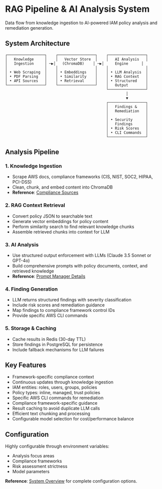 # RAG Pipeline & AI Analysis System

Data flow from knowledge ingestion to AI-powered IAM policy analysis and remediation generation.

## System Architecture

```
┌─────────────────┐    ┌─────────────────┐    ┌─────────────────┐
│   Knowledge     │    │   Vector Store  │    │   AI Analysis   │
│   Ingestion     │ ─▶│   (ChromaDB)    │ ─▶│     Engine      │
│                 │    │                 │    │                 │
│ • Web Scraping  │    │ • Embeddings    │    │ • LLM Analysis  │
│ • PDF Parsing   │    │ • Similarity    │    │ • RAG Context   │
│ • API Sources   │    │ • Retrieval     │    │ • Structured    │
└─────────────────┘    └─────────────────┘    │   Output        │
                                              └─────────────────┘
                                                       │
                                                       ▼
                                              ┌─────────────────┐
                                              │   Findings &    │
                                              │   Remediation   │
                                              │                 │
                                              │ • Security      │
                                              │   Findings      │
                                              │ • Risk Scores   │
                                              │ • CLI Commands  │
                                              └─────────────────┘
```

## Analysis Pipeline

### 1. Knowledge Ingestion

- Scrape AWS docs, compliance frameworks (CIS, NIST, SOC2, HIPAA, PCI-DSS)
- Clean, chunk, and embed content into ChromaDB
- **Reference**: [Compliance Sources](compliance_sources.md)

### 2. RAG Context Retrieval

- Convert policy JSON to searchable text
- Generate vector embeddings for policy content
- Perform similarity search to find relevant knowledge chunks
- Assemble retrieved chunks into context for LLM

### 3. AI Analysis

- Use structured output enforcement with LLMs (Claude 3.5 Sonnet or GPT-4o)
- Build comprehensive prompts with policy documents, context, and retrieved knowledge
- **Reference**: [Prompt Manager Details](prompt_manager.md)

### 4. Finding Generation

- LLM returns structured findings with severity classification
- Include risk scores and remediation guidance
- Map findings to compliance framework control IDs
- Provide specific AWS CLI commands

### 5. Storage & Caching

- Cache results in Redis (30-day TTL)
- Store findings in PostgreSQL for persistence
- Include fallback mechanisms for LLM failures

## Key Features

- Framework-specific compliance context
- Continuous updates through knowledge ingestion
- IAM entities: roles, users, groups, policies
- Policy types: inline, managed, trust policies
- Specific AWS CLI commands for remediation
- Compliance framework-specific guidance
- Result caching to avoid duplicate LLM calls
- Efficient text chunking and processing
- Configurable model selection for cost/performance balance

## Configuration

Highly configurable through environment variables:

- Analysis focus areas
- Compliance frameworks
- Risk assessment strictness
- Model parameters

**Reference**: [System Overview](system_overview.md) for complete configuration options.

